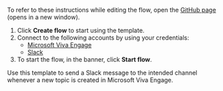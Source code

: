 To refer to these instructions while editing the flow, open the [GitHub page](https://github.com/ot4i/app-connect-templates/tree/main/resources/markdown/Send%20a%20Slack%20notification%20when%20a%20new%20topic%20is%20created%20in%20Yammer_instructions.md) (opens in a new window).

1. Click **Create flow** to start using the template.
2. Connect to the following accounts by using your credentials:
   - [Microsoft Viva Engage](https://www.ibm.com/docs/en/app-connect/containers_cd?topic=apps-yammer) 
   - [Slack](https://ibm.biz/acslack)
3. To start the flow, in the banner, click **Start flow**.

Use this template to send a Slack message to the intended channel whenever a new topic is created in Microsoft Viva Engage.




